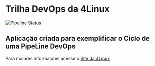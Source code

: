# Trilha DevOps da 4Linux

<!-- Altere a Flag abaixo com sua URL do seu usuário do Github -->

![Pipeline Status](https://github.com/deivitecardoso/DevOpsLab-HelloWorld/actions/workflows/pipeline.yml/badge.svg) 


## Aplicação criada para exemplificar o Ciclo de uma PipeLine DevOps


Para maiores informações acesse o [Site da 4Linux](https://www.4linux.com.br/cursos/devops)
